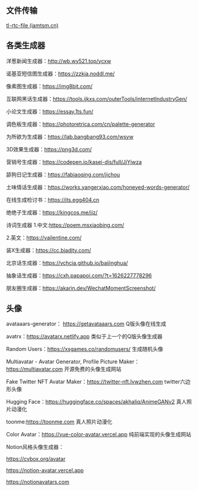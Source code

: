 ## 文件传输
[tl-rtc-file (iamtsm.cn)](https://im.iamtsm.cn/)

## 各类生成器
洋葱新闻生成器：http://wb.wy521.top/ycxw 

诺基亚短信图生成器：https://zzkia.noddl.me/

像素图生成器：https://img8bit.com/

互联网黑话生成器：https://tools.ijkxs.com/outerTools/internetIndustryGen/

小论文生成器：https://essay.1ts.fun/

调色板生成器：https://photoretrica.com/cn/palette-generator

为所欲为生成器：https://lab.bangbang93.com/wsyw

3D效果生成器：https://png3d.com/

营销号生成器：https://codepen.io/kasei-dis/full/JjYjwza

舔狗日记生成器：https://fabiaoqing.com/jichou

土味情话生成器：https://works.yangerxiao.com/honeyed-words-generator/

在线生成检讨书：https://jts.egg404.cn

绝绝子生成器：https://kingcos.me/jjz/

诗词生成器
1.中文:https://poem.msxiaobing.com/

2.英文：https://vailentine.com/

装X生成器：https://cc.bjadjty.com/

北京话生成器：https://vchcia.github.io/baijinghua/

抽象话生成器：https://cxh.papapoi.com/?t=1626227778296

朋友圈生成器：https://akarin.dev/WechatMomentScreenshot/

## 头像
avataaars-generator： https://getavataaars.com Q版头像在线生成

  

avatrx：https://avatarx.netlify.app 类似于上一个的Q版头像生成器

  

Random Users：https://xsgames.co/randomusers/ 生成随机头像

  

Multiavatar - Avatar Generator, Profile Picture Maker：https://multiavatar.com 开源免费的头像生成网站

  

Fake Twitter NFT Avatar Maker：https://twitter-nft.lvwzhen.com twitter六边形头像

  

Hugging Face：https://huggingface.co/spaces/akhaliq/AnimeGANv2 真人照片动漫化

  

toonme:https://toonme.com 真人照片动漫化

  

Color Avatar：https://vue-color-avatar.vercel.app 纯前端实现的头像生成网站

  

Notion风格头像生成器：

  

https://cvbox.org/avatar

  

https://notion-avatar.vercel.app

  

https://notionavatars.com